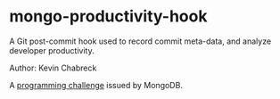 mongo-productivity-hook
=======================

A Git post-commit hook used to record commit meta-data, and analyze developer productivity.

Author: Kevin Chabreck

A [programming challenge](https://www.mindsumo.com/contests/help-mongodb-track-our-productivity) issued by MongoDB.